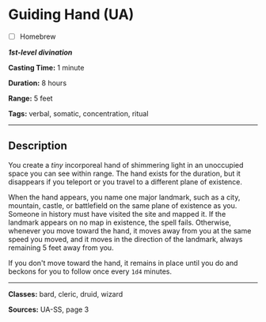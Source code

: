 # Guiding Hand (UA)

- [ ] Homebrew

***1st-level divination***

**Casting Time:** 1 minute

**Duration:** 8 hours

**Range:** 5 feet

**Tags:** verbal, somatic, concentration, ritual

---

## Description
You create a *tiny* incorporeal hand of shimmering light in an unoccupied space you can see within range.
The hand exists for the duration, but it disappears if you teleport or you travel to a different plane of existence.

When the hand appears, you name one major landmark, such as a city, mountain, castle, or battlefield on the same plane of existence as you.
Someone in history must have visited the site and mapped it.
If the landmark appears on no map in existence, the spell fails.
Otherwise, whenever you move toward the hand, it moves away from you at the same speed you moved, and it moves in the direction of the landmark, always remaining 5 feet away from you.

If you don't move toward the hand, it remains in place until you do and beckons for you to follow once every `1d4` minutes.

---

**Classes:** bard, cleric, druid, wizard

**Sources:** UA-SS, page 3
